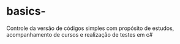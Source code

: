 # basics-
Controle da versão de códigos simples com propósito de estudos, acompanhamento de cursos e realização de testes em c#
